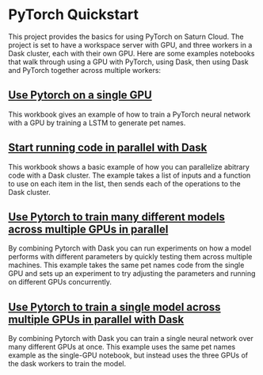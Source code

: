 # PyTorch Quickstart

This project provides the basics for using PyTorch on Saturn Cloud. The project is set to have a workspace server with GPU, and three workers in a Dask cluster, each with their own GPU. Here are some examples notebooks that walk through using a GPU with PyTorch, using Dask, then using Dask and PyTorch together across multiple workers:

## [Use Pytorch on a single GPU](01-start-with-pytorch.ipynb)

This workbook gives an example of how to train a PyTorch neural network with a GPU by training a LSTM to generate pet names.

## [Start running code in parallel with Dask](02-start-with-dask.ipynb)

This workbook shows a basic example of how you can parallelize abitrary code with a Dask cluster. The example takes a list of inputs and a function to use on each item in the list, then sends each of the operations to the Dask cluster.

## [Use Pytorch to train many different models across multiple GPUs in parallel](03-start-with-pytorch+dask-multiple-models.ipynb)

By combining Pytorch with Dask you can run experiments on how a model performs with different parameters by quickly testing them across multiple machines. This example takes the same pet names code from the single GPU and sets up an experiment to try adjusting the parameters and running on different GPUs concurrently.

## [Use Pytorch to train a single model across multiple GPUs in parallel with Dask](04-start-with-pytorch+dask-single-model.ipynb)

By combining Pytorch with Dask you can train a single neural network over many different GPUs at once. This example uses the same pet names example as the single-GPU notebook, but instead uses the three GPUs of the dask workers to train the model.